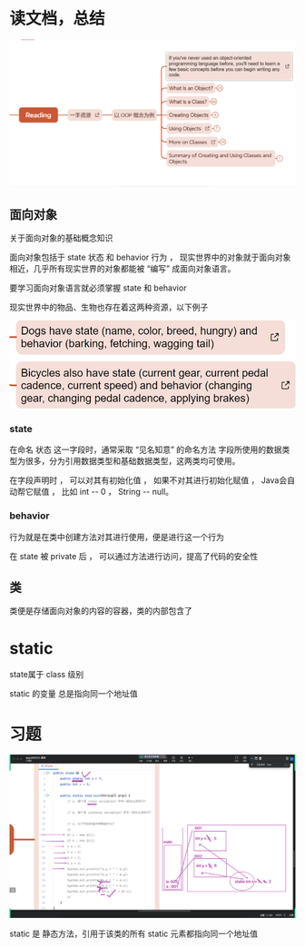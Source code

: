 # 读文档，总结

![img.png](img.png)

## 面向对象

关于面向对象的基础概念知识

面向对象包括于 state 状态 和 behavior 行为 ， 现实世界中的对象就于面向对象相近，几乎所有现实世界的对象都能被 “编写” 成面向对象语言。

要学习面向对象语言就必须掌握 state 和 behavior 

现实世界中的物品、生物也存在着这两种资源，以下例子

![img_1.png](img_1.png)

### state

在命名 状态 这一字段时，通常采取 “见名知意” 的命名方法  字段所使用的数据类型为很多，分为引用数据类型和基础数据类型，这两类均可使用。

在字段声明时 ， 可以对其有初始化值 ， 如果不对其进行初始化赋值 ， Java会自动帮它赋值 ， 比如 int -- 0 ， String -- null。

### behavior

行为就是在类中创建方法对其进行使用，便是进行这一个行为

在 state 被 private 后 ， 可以通过方法进行访问，提高了代码的安全性

## 类

类便是存储面向对象的内容的容器，类的内部包含了








# static

state属于 class    级别

static 的变量 总是指向同一个地址值

# 习题

![original_171033385.png](original_171033385.png)

static 是 静态方法，引用于该类的所有 static 元素都指向同一个地址值



